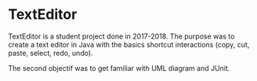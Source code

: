 # TextEditor

TextEditor is a student project done in 2017-2018.
The purpose was to create a text editor in Java with the basics shortcut interactions (copy, cut, paste, select, redo, undo).

The second objectif was to get familiar with UML diagram and JUnit.

<a href="/version2.pdf" class="image fit"><img src="images/marr_pic.jpg" alt=""></a>
